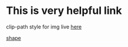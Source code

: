 # This is very helpful link

clip-path style for img live  [here](https://bennettfeely.com/clippy/)

[shape](https://www.cssportal.com/css3-shapes/)
